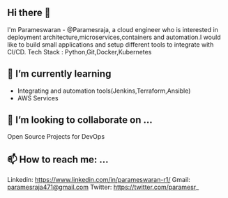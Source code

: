 ## Hi there 👋
 I'm Parameswaran - @Paramesraja, a cloud engineer who is interested in deployment architecture,microservices,containers and automation.I would like to build small applications and setup different tools to integrate with CI/CD.
 Tech Stack : Python,Git,Docker,Kubernetes
## 🌱 I’m currently learning 
 - Integrating and automation tools(Jenkins,Terraform,Ansible)
 - AWS Services
## 👯 I’m looking to collaborate on ...
 Open Source Projects for DevOps
## 📫 How to reach me: ...
 Linkedin: https://www.linkedin.com/in/parameswaran-r1/
 Gmail: paramesraja471@gmail.com
 Twitter: https://twitter.com/paramesr_

<!--
**Paramesraja/Paramesraja** is a ✨ _special_ ✨ repository because its `README.md` (this file) appears on your GitHub profile.

Here are some ideas to get you started:

- 🔭 I’m currently working on ...
- 🌱 I’m currently learning ...
- 👯 I’m looking to collaborate on ...
- 🤔 I’m looking for help with ...
- 💬 Ask me about ...
- 📫 How to reach me: ...
- 😄 Pronouns: ...
- ⚡ Fun fact: ...
-->
